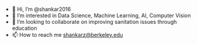 - 👋 Hi, I’m @shankar2016
- 👀 I’m interested in Data Science, Machine Learning, AI, Computer Vision
- 💞️ I’m looking to collaborate on improving sanitation issues through education
- 📫 How to reach me shankarz@berkeley.edu

<!---
shankar2016/shankar2016 is a ✨ special ✨ repository because its `README.md` (this file) appears on your GitHub profile.
You can click the Preview link to take a look at your changes.
--->
